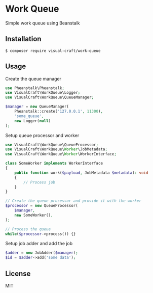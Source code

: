 # Work Queue
Simple work queue using Beanstalk

## Installation
    $ composer require visual-craft/work-queue

## Usage
Create the queue manager
```PHP
use Pheanstalk\Pheanstalk;
use VisualCraft\WorkQueue\Logger;
use VisualCraft\WorkQueue\QueueManager;

$manager = new QueueManager(
    Pheanstalk::create('127.0.0.1', 11300),
    'some_queue',
    new Logger(null)
);
```

Setup queue processor and worker
```PHP
use VisualCraft\WorkQueue\QueueProcessor;
use VisualCraft\WorkQueue\Worker\JobMetadata;
use VisualCraft\WorkQueue\Worker\WorkerInterface;

class SomeWorker implements WorkerInterface
{
    public function work($payload, JobMetadata $metadata): void
    {
        // Process job
    }
}

// Create the queue processor and provide it with the worker
$processor = new QueueProcessor(
    $manager,
    new SomeWorker(),
);

// Process the queue
while($processor->process()) {}
```

Setup job adder and add the job
```PHP
$adder = new JobAdder($manager);
$id = $adder->add('some data');
```

## License
MIT
